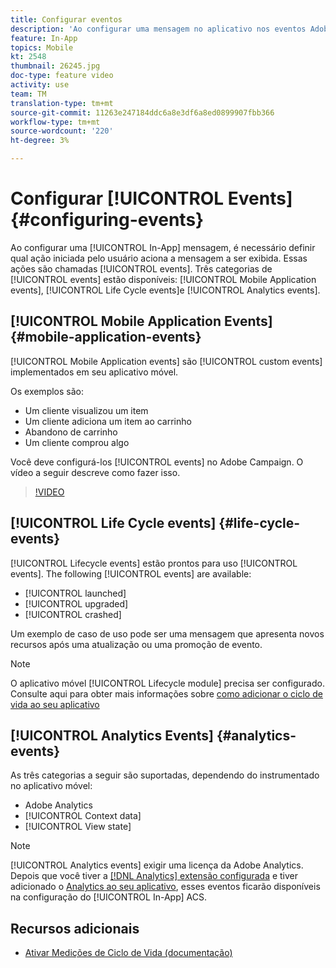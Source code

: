 ```yaml
---
title: Configurar eventos
description: 'Ao configurar uma mensagem no aplicativo nos eventos Adobe Campaign Standard (ACS), defina qual ação iniciada pelo usuário disparará a mensagem a ser exibida. '
feature: In-App
topics: Mobile
kt: 2548
thumbnail: 26245.jpg
doc-type: feature video
activity: use
team: TM
translation-type: tm+mt
source-git-commit: 11263e247184ddc6a8e3df6a8ed0899907fbb366
workflow-type: tm+mt
source-wordcount: '220'
ht-degree: 3%

---
```



# Configurar [!UICONTROL Events] {#configuring-events}

Ao configurar uma [!UICONTROL In-App] mensagem, é necessário definir qual ação iniciada pelo usuário aciona a mensagem a ser exibida. Essas ações são chamadas [!UICONTROL events]. Três categorias de [!UICONTROL events] estão disponíveis: [!UICONTROL Mobile Application events], [!UICONTROL Life Cycle events]e [!UICONTROL Analytics events].

## [!UICONTROL Mobile Application Events] {#mobile-application-events}

[!UICONTROL Mobile Application events] são [!UICONTROL custom events] implementados em seu aplicativo móvel.

Os exemplos são:

* Um cliente visualizou um item
* Um cliente adiciona um item ao carrinho
* Abandono de carrinho
* Um cliente comprou algo

Você deve configurá-los [!UICONTROL events] no Adobe Campaign. O vídeo a seguir descreve como fazer isso.

>[!VIDEO](https://video.tv.adobe.com/v/26245?quality=12)

## [!UICONTROL Life Cycle events]  {#life-cycle-events}

[!UICONTROL Lifecycle events] estão prontos para uso [!UICONTROL events]. The following [!UICONTROL events] are available:

* [!UICONTROL launched]
* [!UICONTROL upgraded]
* [!UICONTROL crashed]

Um exemplo de caso de uso pode ser uma mensagem que apresenta novos recursos após uma atualização ou uma promoção de evento.

>[!NOTE]
>
>O aplicativo móvel [!UICONTROL Lifecycle module] precisa ser configurado. Consulte aqui para obter mais informações sobre [como adicionar o ciclo de vida ao seu aplicativo](https://aep-sdks.gitbook.io/docs/using-mobile-extensions/mobile-core/lifecycle)

## [!UICONTROL Analytics Events] {#analytics-events}

As três categorias a seguir são suportadas, dependendo do instrumentado no aplicativo móvel:

* Adobe Analytics
* [!UICONTROL Context data]
* [!UICONTROL View state]

>[!NOTE]
>
>[!UICONTROL Analytics events] exigir uma licença da Adobe Analytics. Depois que você tiver a [[!DNL Analytics] extensão configurada](https://aep-sdks.gitbook.io/docs/using-mobile-extensions/adobe-analytics#configure-analytics-extension-in-launch) e tiver adicionado o [Analytics ao seu aplicativo](https://aep-sdks.gitbook.io/docs/using-mobile-extensions/adobe-analytics#add-analytics-to-your-app), esses eventos ficarão disponíveis na configuração do [!UICONTROL In-App] ACS.

## Recursos adicionais

* [Ativar Medições de Ciclo de Vida (documentação)](https://aep-sdks.gitbook.io/docs/getting-started/initialize-the-sdk#enable-lifecycle-metrics)
